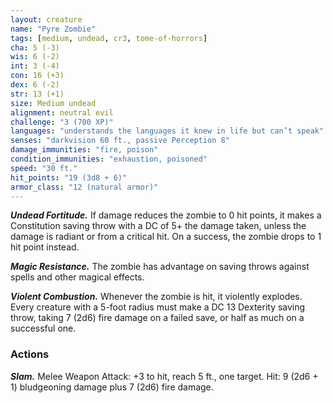 ```yaml
---
layout: creature
name: "Pyre Zombie"
tags: [medium, undead, cr3, tome-of-horrors]
cha: 5 (-3)
wis: 6 (-2)
int: 3 (-4)
con: 16 (+3)
dex: 6 (-2)
str: 13 (+1)
size: Medium undead
alignment: neutral evil
challenge: "3 (700 XP)"
languages: "understands the languages it knew in life but can’t speak"
senses: "darkvision 60 ft., passive Perception 8"
damage_immunities: "fire, poison"
condition_immunities: "exhaustion, poisoned"
speed: "30 ft."
hit_points: "19 (3d8 + 6)"
armor_class: "12 (natural armor)"
---
```


***Undead Fortitude.*** If damage reduces the zombie to 0 hit points, it
makes a Constitution saving throw with a DC of 5+ the damage taken,
unless the damage is radiant or from a critical hit. On a success, the
zombie drops to 1 hit point instead.

***Magic Resistance.*** The zombie has advantage on saving throws against
spells and other magical effects.

***Violent Combustion.*** Whenever the zombie is hit, it violently explodes.
Every creature with a 5-foot radius must make a DC 13 Dexterity saving
throw, taking 7 (2d6) fire damage on a failed save, or half as much on a
successful one.

### Actions

***Slam.*** Melee Weapon Attack: +3 to hit, reach 5 ft., one target. Hit: 9
(2d6 + 1) bludgeoning damage plus 7 (2d6) fire damage.
